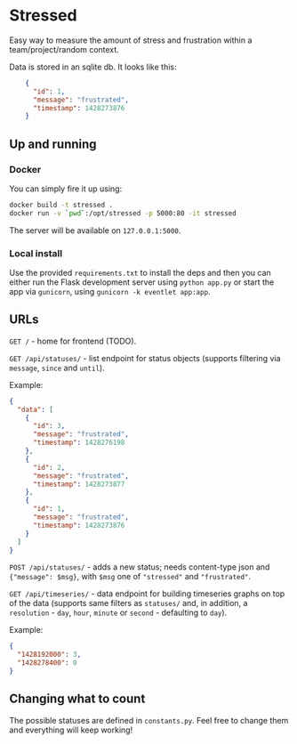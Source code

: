 # Stressed

Easy way to measure the amount of stress and frustration within a team/project/random context.

Data is stored in an sqlite db. It looks like this:

```json
    {
      "id": 1,
      "message": "frustrated",
      "timestamp": 1428273876
    }
```

## Up and running

### Docker

You can simply fire it up using:

```bash
docker build -t stressed .
docker run -v `pwd`:/opt/stressed -p 5000:80 -it stressed
```

The server will be available on `127.0.0.1:5000`.

### Local install

Use the provided `requirements.txt` to install the deps and then you can either run
the Flask development server using `python app.py` or start the app via `gunicorn`,
using `gunicorn -k eventlet app:app`.

## URLs

`GET /` - home for frontend (TODO).

`GET /api/statuses/` - list endpoint for status objects (supports filtering via `message`, `since` and `until`).

Example:

```json
{
  "data": [
    {
      "id": 3,
      "message": "frustrated",
      "timestamp": 1428276198
    },
    {
      "id": 2,
      "message": "frustrated",
      "timestamp": 1428273877
    },
    {
      "id": 1,
      "message": "frustrated",
      "timestamp": 1428273876
    }
  ]
}
```

`POST /api/statuses/` - adds a new status; needs content-type json and `{"message": $msg}`, with `$msg` one of
`"stressed"` and `"frustrated"`.

`GET /api/timeseries/` - data endpoint for building timeseries graphs on top of the data (supports same filters
as `statuses/` and, in addition, a `resolution` - `day`, `hour`, `minute` or `second` - defaulting to `day`).

Example:

```json
{
  "1428192000": 3,
  "1428278400": 0
}
```

## Changing what to count

The possible statuses are defined in `constants.py`. Feel free to change them
and everything will keep working!

